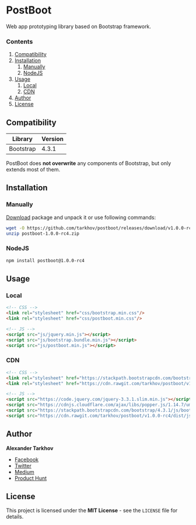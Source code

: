 # PostBoot

Web app prototyping library based on Bootstrap framework.

### Contents

1. [Compatibility](#compatibility)
2. [Installation](#installation)
   1. [Manually](#manually)
   2. [NodeJS](#nodejs)
3. [Usage](#usage)
   1. [Local](#local)
   2. [CDN](#cdn)
4. [Author](#author)
5. [License](#license)

## Compatibility

Library | Version
------- | -------
Bootstrap | 4.3.1

PostBoot does **not overwrite** any components of Bootstrap, but only extends most of them.

## Installation

### Manually

[Download](https://github.com/tarkhov/postboot/releases/download/v1.0.0-rc4/postboot-1.0.0-rc4.zip) package and unpack it or use following commands:

```bash
wget -O https://github.com/tarkhov/postboot/releases/download/v1.0.0-rc4/postboot-1.0.0-rc4.zip
unzip postboot-1.0.0-rc4.zip
```

### NodeJS

```bash
npm install postboot@1.0.0-rc4
```

## Usage

### Local

```html
<!-- CSS -->
<link rel="stylesheet" href="css/bootstrap.min.css"/>
<link rel="stylesheet" href="css/postboot.min.css"/>

<!-- JS -->
<script src="js/jquery.min.js"></script>
<script src="js/bootstrap.bundle.min.js"></script>
<script src="js/postboot.min.js"></script>
```

### CDN

```html
<!-- CSS -->
<link rel="stylesheet" href="https://stackpath.bootstrapcdn.com/bootstrap/4.3.1/css/bootstrap.min.css">
<link rel="stylesheet" href="https://cdn.rawgit.com/tarkhov/postboot/v1.0.0-rc4/dist/css/postboot.min.css">

<!-- JS -->
<script src="https://code.jquery.com/jquery-3.3.1.slim.min.js"></script>
<script src="https://cdnjs.cloudflare.com/ajax/libs/popper.js/1.14.7/umd/popper.min.js"></script>
<script src="https://stackpath.bootstrapcdn.com/bootstrap/4.3.1/js/bootstrap.min.js"></script>
<script src="https://cdn.rawgit.com/tarkhov/postboot/v1.0.0-rc4/dist/js/postboot.min.js"></script>
```

## Author

**Alexander Tarkhov**

* [Facebook](https://www.facebook.com/alex.tarkhov)
* [Twitter](https://twitter.com/alextarkhov)
* [Medium](https://medium.com/@tarkhov)
* [Product Hunt](https://www.producthunt.com/@tarkhov)

## License

This project is licensed under the **MIT License** - see the `LICENSE` file for details.
